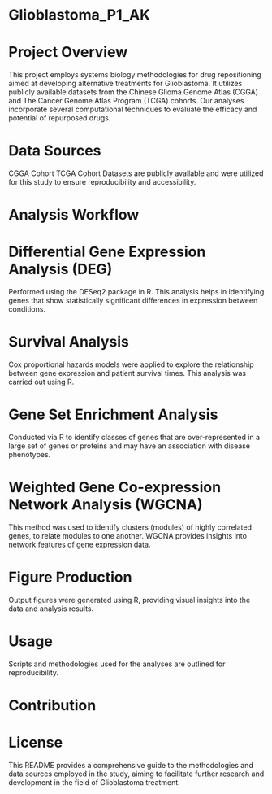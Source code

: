 # Glioblastoma_P1_AK
# Project Overview
This project employs systems biology methodologies for drug repositioning aimed at developing alternative treatments for Glioblastoma. It utilizes publicly available datasets from the Chinese Glioma Genome Atlas (CGGA) and The Cancer Genome Atlas Program (TCGA) cohorts. Our analyses incorporate several computational techniques to evaluate the efficacy and potential of repurposed drugs.

# Data Sources
CGGA Cohort
TCGA Cohort
Datasets are publicly available and were utilized for this study to ensure reproducibility and accessibility.

# Analysis Workflow

# Differential Gene Expression Analysis (DEG)
Performed using the DESeq2 package in R. This analysis helps in identifying genes that show statistically significant differences in expression between conditions.

# Survival Analysis
Cox proportional hazards models were applied to explore the relationship between gene expression and patient survival times. This analysis was carried out using R.

# Gene Set Enrichment Analysis
Conducted via R to identify classes of genes that are over-represented in a large set of genes or proteins and may have an association with disease phenotypes.

# Weighted Gene Co-expression Network Analysis (WGCNA)
This method was used to identify clusters (modules) of highly correlated genes, to relate modules to one another. WGCNA provides insights into network features of gene expression data.

# Figure Production
Output figures were generated using R, providing visual insights into the data and analysis results.

# Usage
Scripts and methodologies used for the analyses are outlined for reproducibility.

# Contribution

# License

This README provides a comprehensive guide to the methodologies and data sources employed in the study, aiming to facilitate further research and development in the field of Glioblastoma treatment.
